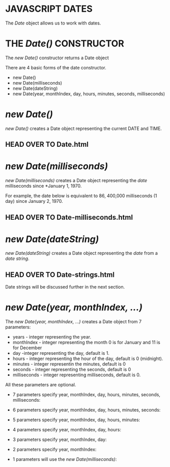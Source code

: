 # JAVASCRIPT DATES
The *Date* object allows us to work with dates.

# THE *Date()* CONSTRUCTOR
The *new Date()* constructor returns a Date object

There are 4 basic forms of the date constructor.

* new Date()
* new Date(milliseconds)
* new Date(dateString)
* new Date(year, monthIndex, day, hours, minutes, seconds, milliseconds)

# *new Date()*
*new Date()* creates a Date object representing the current DATE and TIME.

<script>
    var date = new Date();
</script>

HEAD OVER TO Date.html
---------------------------------------------------------------------


# *new Date(milliseconds)* 
*new Date(milliseconds)* creates a Date object representing the *date* milliseconds since *January 1, 1970.

For example, the date below is equivalent to 86, 400,000 milliseconds (1 day) since January 2, 1970.

<script>
    var date = new Date(86400000);
    document.write(date);
</script>

HEAD OVER TO Date-milliseconds.html
---------------------------------------------------------------------


# *new Date(dateString)*
*new Date(dateString)* creates a Date object representing the *date* from a *date string*.

<script>
    var date = new Date("November 16, 2023");
    document.write(date);
</script>

HEAD OVER TO Date-strings.html
---------------------------------------------------------------------

Date strings will be discussed further in the next section.


# *new Date(year, monthIndex, ...)*
The *new Date(year, monthIndex, ...)* creates a Date object from 7 parameters:

* years - integer representing the year.
* monthIndex - integer representing the month 0 is for January and 11 is for December
* day -integer representing the day, default is 1.
* hours - integer representing the hour of the day, default is 0 (midnight).
* minutes - integer representin the minutes, default is 0
* seconds - integer representing the seconds, default is 0
* milliseconds - integer representing milliseconds, default is 0.

All these parameters are optional.

* 7 parameters specify year, monthIndex, day, hours, minutes, seconds, milliseconds:

<script>
    var date = new Date(2023, 11, 16, 18, 20, 20, 0);
    document.write(date);
</script>

* 6 parameters specify year, monthIndex, day, hours, minutes, seconds:

<script>
    var date = new Date(2023, 11, 16, 18, 20, 20);
    document.write(date);
</script>

* 5 parameters specify year, monthIndex, day, hours, minutes:

<script>
    var date = new Date(2023, 11, 16, 18, 20);
    document.write(date);
</script>

* 4 parameters specify year, monthIndex, day, hours:

<script>
    var date = new Date(2023, 11, 16, 18);
    document.write(date);
</script>

* 3 parameters specify year, monthIndex, day:

<script>
    var date = new Date(2023, 11, 16);
    document.write(date);
</script>

* 2 parameters specify year, monthIndex:

<script>
    var date = new Date(2023, 11);
    document.write(date);
</script>

* 1 parameters will use the *new Date(milliseconds)*:

<script>
    var date = new Date(864000000);
    document.write(date);
</script>